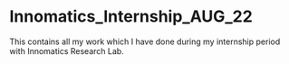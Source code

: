 # Innomatics_Internship_AUG_22
This contains all my work which I have done during my internship period with Innomatics Research Lab.
